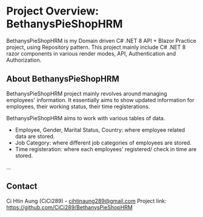 # Project Overview: BethanysPieShopHRM
BethanysPieShopHRM is my Domain driven C# .NET 8 API + Blazor Practice project, using Repository pattern. 
This project mainly include C# .NET 8 razor components in various render modes, API, Authentication and Authorization.

## About BethanysPieShopHRM
BethanysPieShopHRM project mainly revolves around managing employees' information.
It essentially aims to show updated information for employees, their working status, their time registerations. 

BethanysPieShopHRM aims to work with various tables of data. 
- Employee, Gender, Marital Status, Country: where employee related data are stored.
- Job Category: where different job categories of employees are stored.
- Time registeration: where each employees' registered/  check in time are stored. 
  
...


## Contact
Ci Htin Aung (CiCi289) - cihtinaung289@gmail.com
Project link: https://github.com/CiCi289/BethanysPieShopHRM
